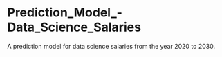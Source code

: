 # Prediction_Model_-Data_Science_Salaries
A prediction model for data science salaries from the year 2020 to 2030. 
